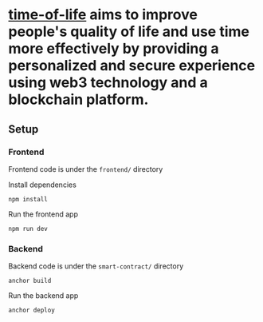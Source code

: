 #  [time-of-life](https://www.timeof.life/) aims to improve people's quality of life and use time more effectively by providing a personalized and secure experience using web3 technology and a blockchain platform. 
## Setup

### Frontend

Frontend code is under the `frontend/` directory

Install dependencies

```
npm install
```

Run the frontend app

```
npm run dev
```

### Backend

Backend code is under the `smart-contract/` directory

```
anchor build
```

Run the backend app

```
anchor deploy
```
